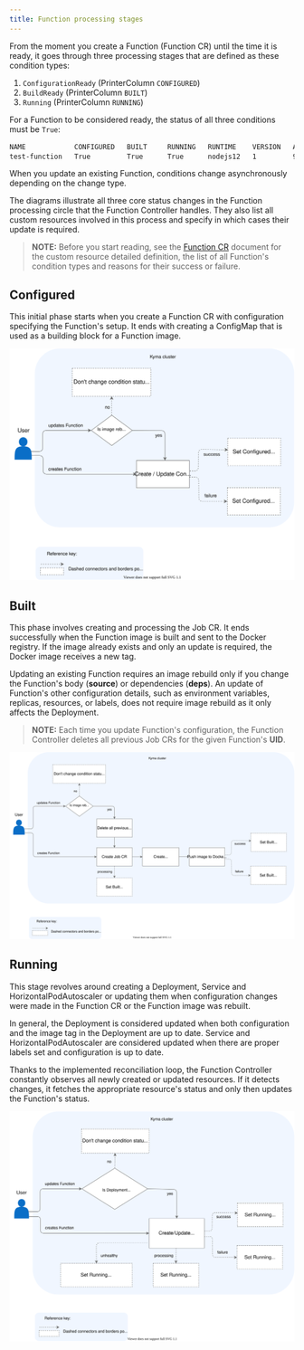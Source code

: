 ```yaml
---
title: Function processing stages
---
```


From the moment you create a Function (Function CR) until the time it is ready, it goes through three processing stages that are defined as these condition types:

1. `ConfigurationReady` (PrinterColumn `CONFIGURED`)
2. `BuildReady` (PrinterColumn `BUILT`)
3. `Running` (PrinterColumn `RUNNING`)

For a Function to be considered ready, the status of all three conditions must be `True`:  

```bash
NAME            CONFIGURED   BUILT     RUNNING   RUNTIME    VERSION   AGE
test-function   True         True      True      nodejs12   1         96s
```

When you update an existing Function, conditions change asynchronously depending on the change type.  

The diagrams illustrate all three core status changes in the Function processing circle that the Function Controller handles. They also list all custom resources involved in this process and specify in which cases their update is required.

>**NOTE:** Before you start reading, see the [Function CR](./06-custom-resources/svls-01-function.md) document for the custom resource detailed definition, the list of all Function's condition types and reasons for their success or failure.

## Configured

This initial phase starts when you create a Function CR with configuration specifying the Function's setup. It ends with creating a ConfigMap that is used as a building block for a Function image.

![Function configured](./assets/svls-configured.svg)

## Built

This phase involves creating and processing the Job CR. It ends successfully when the Function image is built and sent to the Docker registry. If the image already exists and only an update is required, the Docker image receives a new tag.

Updating an existing Function requires an image rebuild only if you change the Function's body (**source**) or dependencies (**deps**). An update of Function's other configuration details, such as environment variables, replicas, resources, or labels, does not require image rebuild as it only affects the Deployment.

>**NOTE:** Each time you update Function's configuration, the Function Controller deletes all previous Job CRs for the given Function's **UID**.

![Function built](./assets/svls-built.svg)

## Running

This stage revolves around creating a Deployment, Service and HorizontalPodAutoscaler or updating them when configuration changes were made in the Function CR or the Function image was rebuilt.

In general, the Deployment is considered updated when both configuration and the image tag in the Deployment are up to date. Service and HorizontalPodAutoscaler are considered updated when there are proper labels set and configuration is up to date.

Thanks to the implemented reconciliation loop, the Function Controller constantly observes all newly created or updated resources. If it detects changes, it fetches the appropriate resource's status and only then updates the Function's status.

![Function running](./assets/svls-running.svg)

